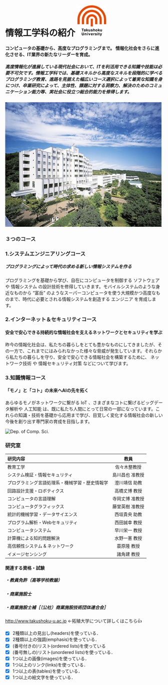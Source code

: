 # 情報工学科の紹介 ![logo](logo.png)





#### コンピュータの基礎から、高度なプログラミングまで。 情報化社会をさらに進化させる、IT業界の新たなリーダーを育成。

##### 高度情報化が進展している現代社会において、ITを利活用できる知識や技能は必要不可欠です。情報工学科では、基礎スキルから高度なスキルを段階的に学べるプログラミング教育、進路を見据えた幅広いコース選択によって着実な知識を身につけ、卒業研究によって、主体性、課題に対する洞察力、解決のためのコミュニケーション能力等、実社会に役立つ総合的能力を修得します。

![Takushoku University](hachioji.jpg "八王子国際キャンパス")

### ３つのコース

### 1.システムエンジニアリングコース

##### プログラミングによって時代の求める新しい情報システムを作る

プログラミングを基礎から学び、自在にコンピュータを制御する ソフトウェア や 情報システム の設計技術を修得していきます。モバイルシステムのような身近なものから “富岳” のようなスーパーコンピュータを使う大規模かつ高度なものまで、時代に必要とされる情報システムを創造する エンジニア を育成します。

### 2.インターネット＆セキュリティコース

#### 安全で安心できる持続的な情報社会を支えるネットワークとセキュリティを学ぶ

昨今の情報化社会は、私たちの暮らしをとても豊かなものにしてきましたが、その一方で、これまでにはみられなかった様々な脅威が発生しています。それらから私たちの暮らしを守り、安全で安心できる情報社会を構築するために、 ネットワーク技術 や 情報セキュリティ対策 などについて学びます。

### 3.知識情報コース

#### 「モノ」と「コト」の未来へAIの先を拓く

あらゆるモノがネットワークに繋がる IoT 、さまざまなコトに繋げるビッグデータ解析や 人工知能 は、既に私たち人間にとって日常の一部になっています。これらの知識・技術を基礎から応用まで学び、目覚しく変化する情報社会の新しい今後を創り出す専門家の育成を目指します。

![Dep. of Comp. Sci.](https://feng.takushoku-u.ac.jp/albums/abm00004330.jpg "情報工学科")

### 研究室

|研究内容|教員|
|:---|:---:|
|教育工学|佐々木整教授|
|システム検証・情報セキュリティ|島川昌也 准教授|
|プログラミング言語処理系・機械学習・歴史情報学|澄川靖信 助教|
|回路設計支援・ロボティクス|高橋丈博 教授|
|コンピュータの言語理解|寺岡丈博 准教授|
|コンピュータグラフィックス|藤堂英樹 准教授|
|統計的機械学習・データサイエンス|西垣貴央 助教|
|プログラム解析・Webセキュリティ|西田誠幸 教授|
|コンピュータシステム|早川栄一 教授|
|計算機による知的問題解決|水野一憲 教授|
|高信頼性システム & ネットワーク|蓑原隆 教授|
|イメージセンシング|諸角建 教授|

#### 関連する資格・試験
##### ・教員免許（高等学校教諭）
##### ・商業施設士
##### ・商業施設士補［（公社）商業施設技術団体連合会］



http://www.takushoku-u.ac.jp ←拓殖大学について詳しくはこちら:+1:






<!-- Markdown記法を使って学科の紹介ページを作る -->

<!-- この部分より上に記述を追加して下のチェックボックスで確認する -->
- [x] 2種類以上の見出し(headers)を使っている．
- [x] 2種類以上の強調(emphasis)を使っている．
- [x] (番号付きの)リスト(ordered lists)を使っている
- [x] (番号無しの)リスト(unordered lists)を使っている．
- [x] 1つ以上の画像(images)を使っている．
- [x] 1つ以上のリンク(links)を使っている．
- [x] 1つ以上の表(tables)を使っている．
- [x] 1つ以上の絵文字を使っている．
